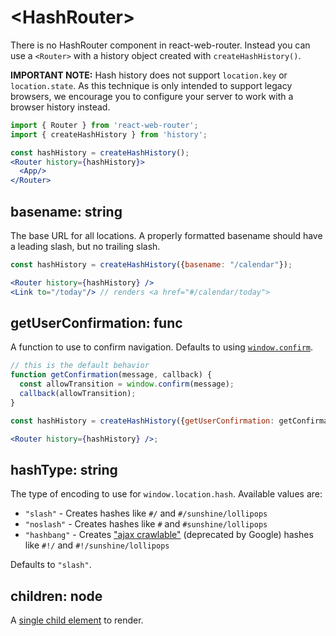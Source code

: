 # &lt;HashRouter>

There is no HashRouter component in react-web-router. Instead you can use a ```<Router>``` with a history object created with ```createHashHistory()```.

**IMPORTANT NOTE:** Hash history does not support `location.key` or `location.state`. As this technique is only intended to support legacy browsers, we encourage you to configure your server to work with a browser history instead.

```jsx
import { Router } from 'react-web-router';
import { createHashHistory } from 'history';

const hashHistory = createHashHistory();
<Router history={hashHistory}>
  <App/>
</Router>
```

## basename: string

The base URL for all locations. A properly formatted basename should have a leading slash, but no trailing slash.

```jsx
const hashHistory = createHashHistory({basename: "/calendar"});

<Router history={hashHistory} />
<Link to="/today"/> // renders <a href="#/calendar/today">
```

## getUserConfirmation: func

A function to use to confirm navigation. Defaults to using [`window.confirm`](https://developer.mozilla.org/en-US/docs/Web/API/Window/confirm).

```jsx
// this is the default behavior
function getConfirmation(message, callback) {
  const allowTransition = window.confirm(message);
  callback(allowTransition);
}

const hashHistory = createHashHistory({getUserConfirmation: getConfirmation});

<Router history={hashHistory} />;
```

## hashType: string

The type of encoding to use for `window.location.hash`. Available values are:

- `"slash"` - Creates hashes like `#/` and `#/sunshine/lollipops`
- `"noslash"` - Creates hashes like `#` and `#sunshine/lollipops`
- `"hashbang"` - Creates ["ajax crawlable"](https://developers.google.com/webmasters/ajax-crawling/docs/learn-more) (deprecated by Google) hashes like `#!/` and `#!/sunshine/lollipops`

Defaults to `"slash"`.

## children: node

A [single child element](https://facebook.github.io/react/docs/react-api.html#react.children.only) to render.

